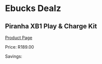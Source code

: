 
# Ebucks Dealz
## Piranha XB1 Play & Charge Kit
[Product Page](https://www.ebucks.com/web/shop/productSelected.do?prodId=1232224877&catId=365757697)

Price: R189.00

Savings: 


	